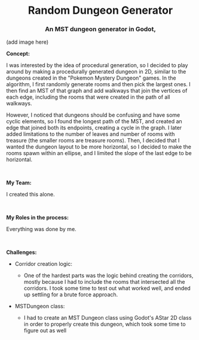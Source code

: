 <h1 align="center">Random Dungeon Generator</h1>
<h3 align="center">An MST dungeon generator in Godot,</h3>

(add image here)

**Concept:**

I was interested by the idea of procedural generation, so I decided to play around by making a procedurally generated dungeon in 2D, similar to the dungeons created in the "Pokemon Mystery Dungeon" games. In the algorithm, I first randomly generate rooms and then pick the largest ones. I then find an MST of that graph and add walkways that join the vertices of each edge, including the rooms that were created in the path of all walkways. 

However, I noticed that dungeons should be confusing and have some cyclic elements, so I found the longest path of the MST, and created an edge that joined both its endpoints, creating a cycle in the graph. I later added limitations to the number of leaves and number of rooms with treasure (the smaller rooms are treasure rooms). Then, I decided that I wanted the dungeon layout to be more horizontal, so I decided to make the rooms spawn within an ellipse, and I limited the slope of the last edge to be horizontal.

<br>

**My Team:**

I created this alone.

<br>

**My Roles in the process:**

Everything was done by me.

<br>

**Challenges:**

* Corridor creation logic:

  * One of the hardest parts was the logic behind creating the corridors, mostly because I had to include the rooms that intersected all the corridors. I took some time to test out what worked well, and ended up settling for a brute force approach.
 
* MSTDungeon class:

  * I had to create an MST Dungeon class using Godot's AStar 2D class in order to properly create this dungeon, which took some time to figure out as well

